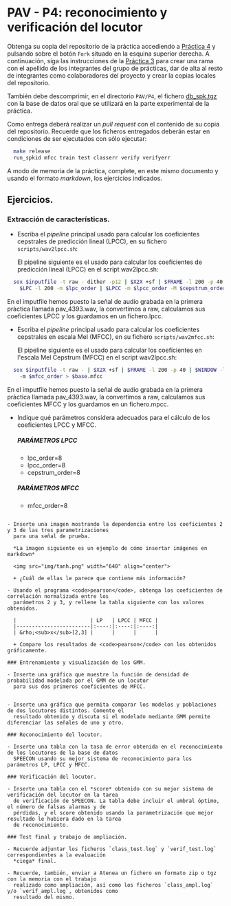 PAV - P4: reconocimiento y verificación del locutor
===================================================

Obtenga su copia del repositorio de la práctica accediendo a [Práctica 4](https://github.com/albino-pav/P4)
y pulsando sobre el botón `Fork` situado en la esquina superior derecha. A continuación, siga las
instrucciones de la [Práctica 3](https://github.com/albino-pav/P3) para crear una rama con el apellido de
los integrantes del grupo de prácticas, dar de alta al resto de integrantes como colaboradores del proyecto
y crear la copias locales del repositorio.

También debe descomprimir, en el directorio `PAV/P4`, el fichero [db_spk.tgz](https://atenea.upc.edu/pluginfile.php/3008277/mod_assign/introattachment/0/db_spk.tgz?forcedownload=1)
con la base de datos oral que se utilizará en la parte experimental de la práctica.

Como entrega deberá realizar un *pull request* con el contenido de su copia del repositorio. Recuerde
que los ficheros entregados deberán estar en condiciones de ser ejecutados con sólo ejecutar:

~~~~~~~~~~~~~~~~~~~~~~~~~~~~~~~~~~~~~~~~~~~~~~~~~~~~~.sh
  make release
  run_spkid mfcc train test classerr verify verifyerr
~~~~~~~~~~~~~~~~~~~~~~~~~~~~~~~~~~~~~~~~~~~~~~~~~~~~~

A modo de memoria de la práctica, complete, en este mismo documento y usando el formato *markdown*, los
ejercicios indicados.

## Ejercicios.

### Extracción de características.

- Escriba el *pipeline* principal usado para calcular los coeficientes cepstrales de predicción lineal
  (LPCC), en su fichero <code>scripts/wav2lpcc.sh</code>:

  El pipeline siguiente es el usado para calcular los coeficientes de predicción lineal (LPCC) en el 
  script wav2lpcc.sh:
  
~~~~~~~~~~~~~~~~~~~~~~~~~~~~~~~~~~~~~~~~~~~~~~~~~~~~~~~~~~~~~~~~~~~~~~~~~~~~~~~~~~~~~~~~~~~~~~~~~.sh
  sox $inputfile -t raw - dither -p12 | $X2X +sf | $FRAME -l 200 -p 40 | $WINDOW -l 200 -L 200 |
	$LPC -l 200 -m $lpc_order | $LPCC -m $lpcc_order -M $cepstrum_order > $base.lpcc
~~~~~~~~~~~~~~~~~~~~~~~~~~~~~~~~~~~~~~~~~~~~~~~~~~~~~~~~~~~~~~~~~~~~~~~~~~~~~~~~~~~~~~~~~~~~~~~~~
  En el imputfile hemos puesto la señal de audio grabada en la primera pràctica llamada pav_4393.wav, 
  la convertimos a raw, calculamos sus coeficientes LPCC y los guardamos en un fichero.lpcc.

- Escriba el *pipeline* principal usado para calcular los coeficientes cepstrales en escala Mel (MFCC), en
  su fichero <code>scripts/wav2mfcc.sh</code>:

  El pipeline siguiente es el usado para calcular los coeficientes en l'escala Mel Cepstrum (MFCC) en 
  el script wav2lpcc.sh:
~~~~~~~~~~~~~~~~~~~~~~~~~~~~~~~~~~~~~~~~~~~~~~~~~~~~~~~~~~~~~~~~~~~~~~~~~~~~~~~~~~~~~~~~~~~~~~~~~.sh
  sox $inputfile -t raw - | $X2X +sf | $FRAME -l 200 -p 40 | $WINDOW -l 200 -L 200 | $MFCC -l 200 
	-m $mfcc_order > $base.mfcc
~~~~~~~~~~~~~~~~~~~~~~~~~~~~~~~~~~~~~~~~~~~~~~~~~~~~~~~~~~~~~~~~~~~~~~~~~~~~~~~~~~~~~~~~~~~~~~~~~
  En el imputfile hemos puesto la señal de audio grabada en la primera pràctica llamada pav_4393.wav, 
  la convertimos a raw, calculamos sus coeficientes MFCC y los guardamos en un fichero.mpcc.
  
- Indique qué parámetros considera adecuados para el cálculo de los coeficientes LPCC y MFCC.

  ##### PARÁMETROS LPCC
  - lpc_order=8
  - lpcc_order=8
  - cepstrum_order=8
  
  ##### PARÁMETROS MFCC
  - mfcc_order=8
~~~~~~~~~~~~~~~~~~~~~~~~~~~~~~~~~~~~~~~~~~~~~~~~~~~~~~~~~~~~~~~~~~~~~~~~~~~~~~~~~~~~~~~~~~~~~~~~~

- Inserte una imagen mostrando la dependencia entre los coeficientes 2 y 3 de las tres parametrizaciones
  para una señal de prueba.
  
  *La imagen siguiente es un ejemplo de cómo insertar imágenes en markdown*
  
  <img src="img/tanh.png" width="640" align="center">
  
  + ¿Cuál de ellas le parece que contiene más información?

- Usando el programa <code>pearson</code>, obtenga los coeficientes de correlación normalizada entre los
  parámetros 2 y 3, y rellene la tabla siguiente con los valores obtenidos.

  |                        | LP   | LPCC | MFCC |
  |------------------------|:----:|:----:|:----:|
  | &rho;<sub>x</sub>[2,3] |      |      |      |
  
  + Compare los resultados de <code>pearson</code> con los obtenidos gráficamente.
  
### Entrenamiento y visualización de los GMM.

- Inserte una gráfica que muestre la función de densidad de probabilidad modelada por el GMM de un locutor
  para sus dos primeros coeficientes de MFCC.
  
  
- Inserte una gráfica que permita comparar los modelos y poblaciones de dos locutores distintos. Comente el
  resultado obtenido y discuta si el modelado mediante GMM permite diferenciar las señales de uno y otro.

### Reconocimiento del locutor.

- Inserte una tabla con la tasa de error obtenida en el reconocimiento de los locutores de la base de datos
  SPEECON usando su mejor sistema de reconocimiento para los parámetros LP, LPCC y MFCC.

### Verificación del locutor.

- Inserte una tabla con el *score* obtenido con su mejor sistema de verificación del locutor en la tarea
  de verificación de SPEECON. La tabla debe incluir el umbral óptimo, el número de falsas alarmas y de
  pérdidas, y el score obtenido usando la parametrización que mejor resultado le hubiera dado en la tarea
  de reconocimiento.
 
### Test final y trabajo de ampliación.

- Recuerde adjuntar los ficheros `class_test.log` y `verif_test.log` correspondientes a la evaluación
  *ciega* final.

- Recuerde, también, enviar a Atenea un fichero en formato zip o tgz con la memoria con el trabajo
  realizado como ampliación, así como los ficheros `class_ampl.log` y/o `verif_ampl.log`, obtenidos como
  resultado del mismo.
